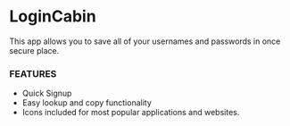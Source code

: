 # LoginCabin

This app allows you to save all of your usernames and passwords in once secure place.

### FEATURES

- Quick Signup
- Easy lookup and copy functionality
- Icons included for most popular applications and websites. 

